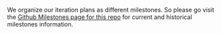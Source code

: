 We organize our iteration plans as different milestones. So please go visit the
[Github Milestones page for this repo](https://github.com/AzureAD/azure-activedirectory-identitymodel-extensions-for-dotnet/milestones)
for current and historical milestones information.